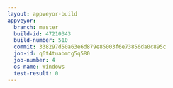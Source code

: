 ```yaml
---
layout: appveyor-build
appveyor:
  branch: master
  build-id: 47210343
  build-number: 510
  commit: 338297d50a63e6d879e85003f6e73856da0c895c
  job-id: q6t4tuabmtg5q580
  job-number: 4
  os-name: Windows
  test-result: 0
---
```

